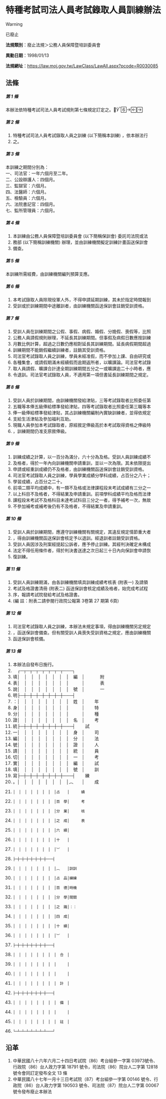 # 特種考試司法人員考試錄取人員訓練辦法


> [!WARNING]
> 已廢止


**法規類別**：廢止法規＞公務人員保障暨培訓委員會

**異動日期**：1998/01/13  

**法規網址**：https://law.moj.gov.tw/LawClass/LawAll.aspx?pcode=R0030085



## 法條
##### 第 1 條
本辦法依特種考試司法人員考試規則第七條規定訂定之。

##### 第 2 條
1. 特種考試司法人員考試錄取人員之訓練 (以下簡稱本訓練) ，依本辦法行
1. 之。

##### 第 3 條
本訓練之期間分別為：  
一、司法官：一年六個月至二年。  
二、公設辯護人：四個月。  
三、監獄官：六個月。  
四、法醫師：六個月。  
五、檢驗員：六個月。  
六、法院書記官：四個月。  
七、監所管理員：六個月。

##### 第 4 條
1. 本訓練由公務人員保障暨培訓委員會 (以下簡稱保訓會) 委託司法院或法
1. 務部 (以下簡稱訓練機關) 辦理，並由訓練機關擬定訓練計畫函送保訓會
1. 備查。

##### 第 5 條
本訓練所需經費，由訓練機關編列預算支應。

##### 第 6 條
1. 本考試錄取人員除現役軍人外，不得申請延期訓練，其未於指定時間報到
1. 受訓或於訓練期間中途離訓者，由訓練機關函送保訓會註銷受訓資格。

##### 第 7 條
1. 受訓人員在訓練期間之公假、事假、病假、婚假、分娩假、喪假等，比照
1. 公務人員請假規則辦理，不延長其訓練期間。但事假及病假日數應按訓練
1. 月數比例計算，超過之日數仍應相對延長其訓練期間。延長病假期間超過
1. 訓練期間不能銷假繼續訓練者，註銷其受訓資格。
1. 司法官考試錄取人員之訓練，學員未經准假，而不參加上課、自由研究或
1. 各種集會，或請假期滿未經續假而逾期返所者，以曠課論。司法官考試錄
1. 取人員請假、曠課合計達全期訓練期間五分之一或曠課逾二十小時者，應
1. 令退訓。司法官考試錄取人員，不適用第一項但書延長訓練期間之規定。

##### 第 8 條
1. 受訓人員於訓練期間，由訓練機關發給津貼，三等考試錄取者比照委任第
1. 五職等本俸五級俸給標準發給津貼，四等考試錄取者比照委任第三職等本
1. 俸一級俸給標準發給津貼，其占訓練機關編制內實缺訓練者，並得依規定
1. 支給生活津貼及參加福利互助。
1. 現職人員參加本考試錄取者，原經敘定俸級高於本考試取得資格之俸級時
1. ，訓練期間仍准支原敘俸級。

##### 第 9 條
1. 訓練成績之計算，以一百分為滿分，六十分為及格。受訓人員訓練成績不
1. 及格者，得於一年內向訓練機關申請重訓，並以一次為限。其未依限提出
1. 申請或經重訓成績仍不及格者，由訓練機關函送保訓會註銷受訓資格。
1. 司法官考試錄取人員之訓練，學員學業成績分學科成績，占百分之八十；
1. 學習成績，占百分之二十。
1. 前項二類平均成績中，有一類不及格或法律課程段末考試成績有三分之一
1. 以上科目不及格者，不得結業及申請重訓。前項學科成績平均及格而法律
1. 課程段末考試不及格科目未達考試科目三分之一者，得予補考一次，無故
1. 不參加補考或補考後仍有不及格者，不得結業及申請重訓。

##### 第 10 條
1. 受訓人員於訓練期間，應遵守訓練機關有關規定，其違反規定情節重大者
1. ，得由訓練機關函送保訓會核定予以退訓。經退訓者註銷受訓資格。
1. 受訓人員因涉及刑案經提起公訴者，應予停止訓練。其經判決確定未構成
1. 法定不得任用條件者，得於判決書送達之次日起三十日內向保訓會申請恢
1. 復訓練。

##### 第 11 條
1. 受訓人員訓練期滿，由各訓練機關填具訓練成績考核表 (附表一) 及請領
1. 考試及格證書清冊 (附表二) 函送保訓會核定成績及格者，始完成考試程
1. 序，報請考試院發給考試及格證書。
1.  (編      註：附表二請參閱行政院公報第 3卷第 27 期第 6頁)

##### 第 12 條
1. 司法官考試錄取人員之訓練，本辦法未規定事項，得由訓練機關另定規定
1. ，函送保訓會備查。但有關受訓人員喪失受訓資格之規定，應由訓練機關
1. 函送保訓會核備。

##### 第 13 條
1. 本辦法自發布日施行。
1.   　┌─┬─┬─┬─┬─┬─┬─┬───┐　　  　  　
1.   填│　│　│　│　│　│　│　│　編　│　　  　  附
1.   表│　│　│　│　│　│　│　│　　　│　　  　  表
1.   說│　│　│　│　│　│　│　│　號　│　　  　  一
1.   明├─┼─┼─┼─┼─┼─┼─┼───┤　　  　
1.   ：│　│　│　│　│　│　│　│　姓　│　　  年
1.   身│　│　│　│　│　│　│　│　　　│　　  特
1.   分│　│　│　│　│　│　│　│　　　│　　  種
1.   證│　│　│　│　│　│　│　│　名　│　　  考
1.   統├─┼─┼─┼─┼─┼─┼─┼───┤　　  試
1.   一│　│　│　│　│　│　│　│　身　│　　  司
1.   編│　│　│　│　│　│　│　│　分　│　　  法
1.   號│　│　│　│　│　│　│　│　證　│　　  人
1.   請│　│　│　│　│　│　│　│　統　│　　  員
1.   切│　│　│　│　│　│　│　│　一　│　　  考
1.   實│　│　│　│　│　│　│　│　編　│　　  試
1.   填│　│　│　│　│　│　│　│　號　│　　  訓
1.   寫├─┼─┼─┼─┼─┼─┼─┼───┤　　  練
1.   。│　│　│　│　│　│　│　│︵　　│　　  成
1.     │　│　│　│　│　│　│　│占　　│　　  績
1.     │　│　│　│　│　│　│　│百　學│　　  考
1.     │　│　│　│　│　│　│　│分　業│　　  核
1.     │　│　│　│　│　│　│　│之　成│　　  表
1.     │　│　│　│　│　│　│　│六　績│　　
1.     │　│　│　│　│　│　│　│十　　│　　
1.     │　│　│　│　│　│　│　│︶　　│　　
1.     ├─┼─┼─┼─┼─┼─┼─┼───┤　　
1.     │　│　│　│　│　│　│　│︵　　│訓訓
1.     │　│　│　│　│　│　│　│占　品│練練
1.     │　│　│　│　│　│　│　│百　德│時機
1.     │　│　│　│　│　│　│　│分　學│間關
1.     │　│　│　│　│　│　│　│之　識│：：
1.     │　│　│　│　│　│　│　│四　成│
1.     │　│　│　│　│　│　│　│十　績│
1.     │　│　│　│　│　│　│　│︶　　│
1.     ├─┼─┼─┼─┼─┼─┼─┼───┤
1.     │　│　│　│　│　│　│　│　合　│
1.     │　│　│　│　│　│　│　│　　　│
1.     │　│　│　│　│　│　│　│　　　│
1.     │　│　│　│　│　│　│　│　計　│
1.     ├─┼─┼─┼─┼─┼─┼─┼───┤
1.     │　│　│　│　│　│　│　│　備　│
1.     │　│　│　│　│　│　│　│　　　│
1.     │　│　│　│　│　│　│　│　註　│
1.     └─┴─┴─┴─┴─┴─┴─┴───┘

## 沿革
1. 中華民國八十六年六月二十四日考試院（86）考台組參一字第 03973號令、行政院（86）台人政力字第 18791 號令，司法院（86）院台人二字第 12818 號令會同訂定發布全文 13 條
1. 中華民國八十七年一月十三日考試院（87）考台組參一字第 00146  號令、行政院（86）台人政力字第 190503 號令、司法院（87）院台人二字第 00067  號令發布廢止本辦法
